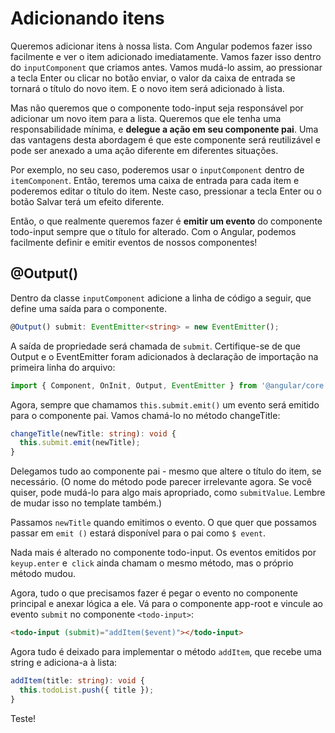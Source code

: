 # Adicionando itens

Queremos adicionar itens à nossa lista. Com Angular podemos fazer isso facilmente e ver o item adicionado imediatamente. Vamos fazer isso dentro do `inputComponent` que criamos antes. Vamos mudá-lo assim, ao pressionar a tecla Enter ou clicar no botão enviar, o valor da caixa de entrada se tornará o título do novo item. E o novo item será adicionado à lista.

Mas não queremos que o componente todo-input seja responsável por adicionar um novo item para a lista. Queremos que ele tenha uma responsabilidade mínima, e **delegue a ação em seu componente pai**. Uma das vantagens desta abordagem é que este componente será reutilizável e pode ser anexado a uma ação diferente em diferentes situações.

Por exemplo, no seu caso, poderemos usar o `inputComponent` dentro de `itemComponent`. Então, teremos uma caixa de entrada para cada item e poderemos editar o título do item. Neste caso, pressionar a tecla Enter ou o botão Salvar terá um efeito diferente.

Então, o que realmente queremos fazer é **emitir um evento** do componente todo-input sempre que o título for alterado. Com o Angular, podemos facilmente definir e emitir eventos de nossos componentes!

## @Output()

Dentro da classe `inputComponent` adicione a linha de código a seguir, que define uma saída para o componente.

```ts
@Output() submit: EventEmitter<string> = new EventEmitter();
```

A saída de propriedade será chamada de `submit`. Certifique-se de que Output e o EventEmitter foram adicionados à declaração de importação na primeira linha do arquivo:

```ts
import { Component, OnInit, Output, EventEmitter } from '@angular/core';
```

Agora, sempre que chamamos `this.submit.emit()` um evento será emitido para o componente pai. Vamos chamá-lo no método changeTitle:

```ts
changeTitle(newTitle: string): void {
  this.submit.emit(newTitle);
}
```

Delegamos tudo ao componente pai - mesmo que altere o título do item, se necessário. \(O nome do método pode parecer irrelevante agora. Se você quiser, pode mudá-lo para algo mais apropriado, como `submitValue`. Lembre de mudar isso no template também.\)

Passamos `newTitle` quando emitimos o evento. O que quer que possamos passar em `emit ()` estará disponível para o pai como `$ event`.

Nada mais é alterado no componente todo-input. Os eventos emitidos por `keyup.enter` e` click` ainda chamam o mesmo método, mas o próprio método mudou.

Agora, tudo o que precisamos fazer é pegar o evento no componente principal e anexar lógica a ele. Vá para o componente app-root e vincule ao evento `submit` no componente `<todo-input>`:

```html
<todo-input (submit)="addItem($event)"></todo-input>
```

Agora tudo é deixado para implementar o método `addItem`, que recebe uma string e adiciona-a à lista:

```ts
addItem(title: string): void {    
  this.todoList.push({ title });
}
```

Teste!

